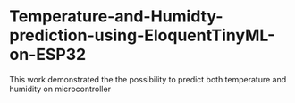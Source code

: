 # Temperature-and-Humidty-prediction-using-EloquentTinyML-on-ESP32
This work demonstrated the the possibility to predict both temperature and humidity on microcontroller

